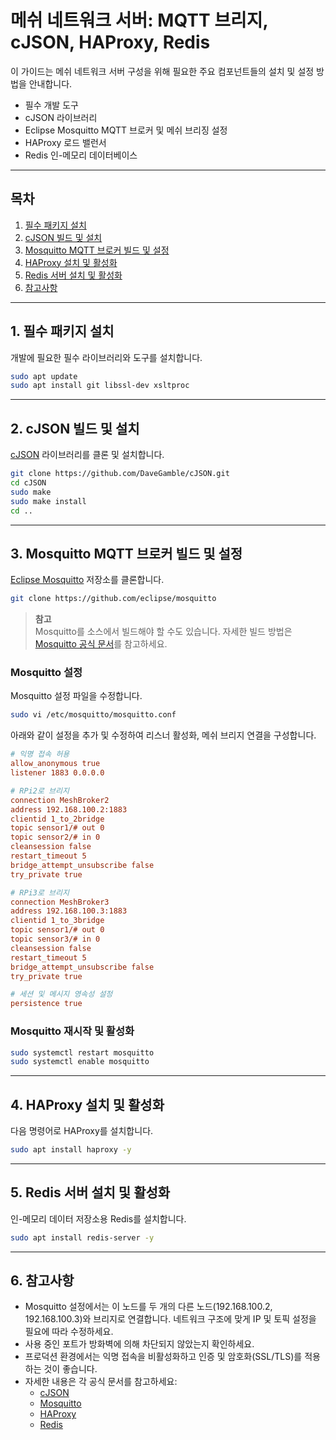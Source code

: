 # 메쉬 네트워크 서버: MQTT 브리지, cJSON, HAProxy, Redis

이 가이드는 메쉬 네트워크 서버 구성을 위해 필요한 주요 컴포넌트들의 설치 및 설정 방법을 안내합니다.
- 필수 개발 도구
- cJSON 라이브러리
- Eclipse Mosquitto MQTT 브로커 및 메쉬 브리징 설정
- HAProxy 로드 밸런서
- Redis 인-메모리 데이터베이스

---

## 목차

1. [필수 패키지 설치](#1-필수-패키지-설치)
2. [cJSON 빌드 및 설치](#2-cjson-빌드-및-설치)
3. [Mosquitto MQTT 브로커 빌드 및 설정](#3-mosquitto-mqtt-브로커-빌드-및-설정)
4. [HAProxy 설치 및 활성화](#4-haproxy-설치-및-활성화)
5. [Redis 서버 설치 및 활성화](#5-redis-서버-설치-및-활성화)
6. [참고사항](#6-참고사항)

---

## 1. 필수 패키지 설치

개발에 필요한 필수 라이브러리와 도구를 설치합니다.

```bash
sudo apt update
sudo apt install git libssl-dev xsltproc
```

---

## 2. cJSON 빌드 및 설치

[cJSON](https://github.com/DaveGamble/cJSON) 라이브러리를 클론 및 설치합니다.

```bash
git clone https://github.com/DaveGamble/cJSON.git
cd cJSON
sudo make
sudo make install
cd ..
```

---

## 3. Mosquitto MQTT 브로커 빌드 및 설정

[Eclipse Mosquitto](https://github.com/eclipse/mosquitto) 저장소를 클론합니다.

```bash
git clone https://github.com/eclipse/mosquitto
```

> **참고**  
> Mosquitto를 소스에서 빌드해야 할 수도 있습니다. 자세한 빌드 방법은 [Mosquitto 공식 문서](https://mosquitto.org/download/)를 참고하세요.

### Mosquitto 설정

Mosquitto 설정 파일을 수정합니다.

```bash
sudo vi /etc/mosquitto/mosquitto.conf
```

아래와 같이 설정을 추가 및 수정하여 리스너 활성화, 메쉬 브리지 연결을 구성합니다.

```ini
# 익명 접속 허용
allow_anonymous true
listener 1883 0.0.0.0

# RPi2로 브리지
connection MeshBroker2
address 192.168.100.2:1883
clientid 1_to_2bridge
topic sensor1/# out 0
topic sensor2/# in 0
cleansession false
restart_timeout 5
bridge_attempt_unsubscribe false
try_private true

# RPi3로 브리지
connection MeshBroker3
address 192.168.100.3:1883
clientid 1_to_3bridge
topic sensor1/# out 0
topic sensor3/# in 0
cleansession false
restart_timeout 5
bridge_attempt_unsubscribe false
try_private true

# 세션 및 메시지 영속성 설정
persistence true
```

### Mosquitto 재시작 및 활성화

```bash
sudo systemctl restart mosquitto
sudo systemctl enable mosquitto
```

---

## 4. HAProxy 설치 및 활성화

다음 명령어로 HAProxy를 설치합니다.

```bash
sudo apt install haproxy -y
```

---

## 5. Redis 서버 설치 및 활성화

인-메모리 데이터 저장소용 Redis를 설치합니다.

```bash
sudo apt install redis-server -y
```

---

## 6. 참고사항

- Mosquitto 설정에서는 이 노드를 두 개의 다른 노드(192.168.100.2, 192.168.100.3)와 브리지로 연결합니다. 네트워크 구조에 맞게 IP 및 토픽 설정을 필요에 따라 수정하세요.
- 사용 중인 포트가 방화벽에 의해 차단되지 않았는지 확인하세요.
- 프로덕션 환경에서는 익명 접속을 비활성화하고 인증 및 암호화(SSL/TLS)를 적용하는 것이 좋습니다.
- 자세한 내용은 각 공식 문서를 참고하세요:
  - [cJSON](https://github.com/DaveGamble/cJSON)
  - [Mosquitto](https://github.com/eclipse/mosquitto)
  - [HAProxy](https://haproxy.org/)
  - [Redis](https://redis.io/)
